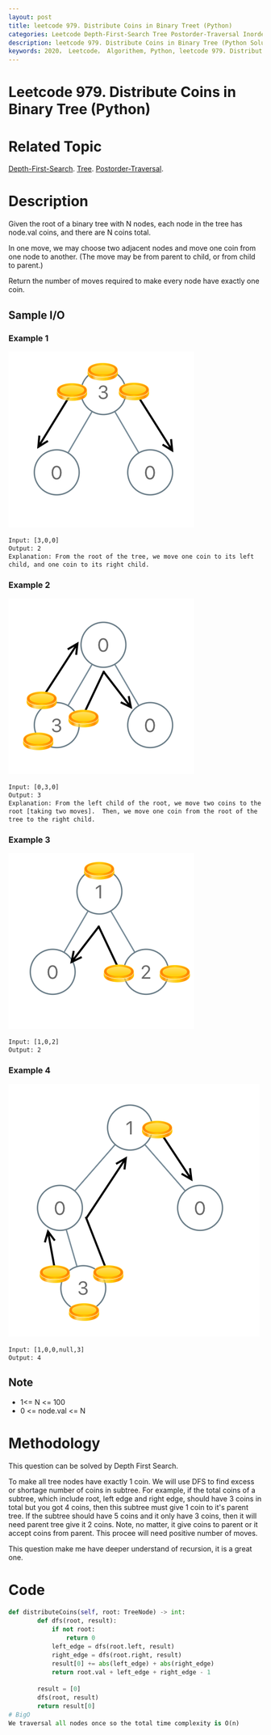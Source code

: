 ```yaml
---
layout: post
title: leetcode 979. Distribute Coins in Binary Treet (Python)
categories: Leetcode Depth-First-Search Tree Postorder-Traversal Inorder-Traversal
description: leetcode 979. Distribute Coins in Binary Tree (Python Solution)
keywords: 2020， Leetcode， Algorithem, Python, leetcode 979. Distribute Coins in Binary Tree, zhenyu, Depth-First-Search, DFS, Depth First Search, Tree, tree
---
```


# Leetcode 979. Distribute Coins in Binary Tree (Python)

# Related Topic
<a href="/categories/#Depth-First-Search" target="_blank"> Depth-First-Search</a>.
<a href="/categories/#Tree" target="_blank"> Tree</a>.
<a href="/categories/#Postorder-Traversal" target="_blank"> Postorder-Traversal</a>.

# Description

Given the root of a binary tree with N nodes, each node in the tree has node.val coins, and there are N coins total.

In one move, we may choose two adjacent nodes and move one coin from one node to another.  (The move may be from parent to child, or from child to parent.)

Return the number of moves required to make every node have exactly one coin.

## Sample I/O

### Example 1
![tree1](/images/blog/tree1.png)
```
Input: [3,0,0]
Output: 2
Explanation: From the root of the tree, we move one coin to its left child, and one coin to its right child.
```

### Example 2
![tree2](/images/blog/tree2.png)
```
Input: [0,3,0]
Output: 3
Explanation: From the left child of the root, we move two coins to the root [taking two moves].  Then, we move one coin from the root of the tree to the right child.
```

### Example 3
![tree3](/images/blog/tree3.png)
```
Input: [1,0,2]
Output: 2
```

### Example 4
![tree4](/images/blog/tree4.png)
```
Input: [1,0,0,null,3]
Output: 4
```

## Note
* 1<= N <= 100
* 0 <= node.val <= N


# Methodology
This question can be solved by Depth First Search. 

To make all tree nodes have exactly 1 coin. We will use DFS to find excess or shortage number of coins in subtree.
For example, if the total coins of a subtree, which include root, left edge and right edge, should have 3 coins in total but you got 4 coins, then this subtree must give 1 coin to it's parent tree. If the subtree should have 5 coins and it only have 3 coins, then it will need parent tree give it 2 coins. Note, no matter, it give coins to parent or it accept coins from parent. This procee will need positive number of moves.

This question make me have deeper understand of recursion, it is a great one.

# Code
```python
def distributeCoins(self, root: TreeNode) -> int:
        def dfs(root, result):
            if not root:
                return 0
            left_edge = dfs(root.left, result) 
            right_edge = dfs(root.right, result)
            result[0] += abs(left_edge) + abs(right_edge)
            return root.val + left_edge + right_edge - 1

        result = [0]
        dfs(root, result)
        return result[0]
# BigO
We traversal all nodes once so the total time complexity is O(n)
